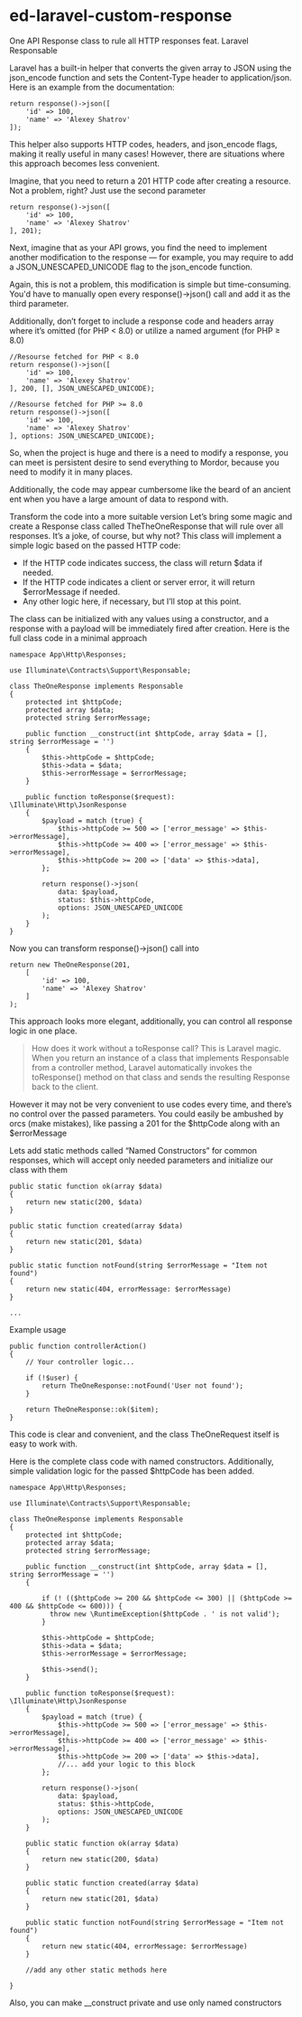 # ed-laravel-custom-response
One API Response class to rule all HTTP responses feat. Laravel Responsable

Laravel has a built-in helper that converts the given array to JSON using the json_encode function and sets the Content-Type header to application/json. Here is an example from the documentation:

```
return response()->json([
    'id' => 100,
    'name' => 'Alexey Shatrov'
]);
```

This helper also supports HTTP codes, headers, and json_encode flags, making it really useful in many cases! However, there are situations where this approach becomes less convenient.

Imagine, that you need to return a 201 HTTP code after creating a resource. Not a problem, right? Just use the second parameter

```
return response()->json([
    'id' => 100,
    'name' => 'Alexey Shatrov'
], 201);
```

Next, imagine that as your API grows, you find the need to implement another modification to the response — for example, you may require to add a JSON_UNESCAPED_UNICODE flag to the json_encode function.

Again, this is not a problem, this modification is simple but time-consuming. You'd have to manually open every response()->json() call and add it as the third parameter.

Additionally, don’t forget to include a response code and headers array where it’s omitted (for PHP < 8.0) or utilize a named argument (for PHP ≥ 8.0)

```
//Resourse fetched for PHP < 8.0
return response()->json([
    'id' => 100,
    'name' => 'Alexey Shatrov'
], 200, [], JSON_UNESCAPED_UNICODE);

//Resourse fetched for PHP >= 8.0
return response()->json([
    'id' => 100,
    'name' => 'Alexey Shatrov'
], options: JSON_UNESCAPED_UNICODE);
```

So, when the project is huge and there is a need to modify a response, you can meet is persistent desire to send everything to Mordor, because you need to modify it in many places.

Additionally, the code may appear cumbersome like the beard of an ancient ent when you have a large amount of data to respond with.

Transform the code into a more suitable version
Let’s bring some magic and create a Response class called TheTheOneResponse that will rule over all responses. It’s a joke, of course, but why not? This class will implement a simple logic based on the passed HTTP code:

- If the HTTP code indicates success, the class will return $data if needed.
- If the HTTP code indicates a client or server error, it will return $errorMessage if needed.
- Any other logic here, if necessary, but I’ll stop at this point.

The class can be initialized with any values using a constructor, and a response with a payload will be immediately fired after creation. Here is the full class code in a minimal approach

```
namespace App\Http\Responses;

use Illuminate\Contracts\Support\Responsable;

class TheOneResponse implements Responsable
{
    protected int $httpCode;
    protected array $data;
    protected string $errorMessage;

    public function __construct(int $httpCode, array $data = [], string $errorMessage = '')
    {
        $this->httpCode = $httpCode;
        $this->data = $data;
        $this->errorMessage = $errorMessage;
    }
    
    public function toResponse($request): \Illuminate\Http\JsonResponse
    {
        $payload = match (true) {
            $this->httpCode >= 500 => ['error_message' => $this->errorMessage],
            $this->httpCode >= 400 => ['error_message' => $this->errorMessage],
            $this->httpCode >= 200 => ['data' => $this->data],
        };

        return response()->json(
            data: $payload,
            status: $this->httpCode,
            options: JSON_UNESCAPED_UNICODE
        );
    }
}
```

Now you can transform response()->json() call into

```
return new TheOneResponse(201, 
    [
        'id' => 100,
        'name' => 'Alexey Shatrov'
    ]
);
```

This approach looks more elegant, additionally, you can control all response logic in one place.

> How does it work without a toResponse call? This is Laravel magic. When you return an instance of a class that implements Responsable from a controller method, Laravel automatically invokes the toResponse() method on that class and sends the resulting Response back to the client.


However it may not be very convenient to use codes every time, and there’s no control over the passed parameters. You could easily be ambushed by orcs (make mistakes), like passing a 201 for the $httpCode along with an $errorMessage

Lets add static methods called “Named Constructors” for common responses, which will accept only needed parameters and initialize our class with them

```
public static function ok(array $data)
{
    return new static(200, $data)
}

public static function created(array $data)
{
    return new static(201, $data)
}

public static function notFound(string $errorMessage = "Item not found")
{
    return new static(404, errorMessage: $errorMessage)
}

...
```

Example usage

```
public function controllerAction()
{
    // Your controller logic...
  
    if (!$user) {
        return TheOneResponse::notFound('User not found');
    }

    return TheOneResponse::ok($item);
}
```

This code is clear and convenient, and the class TheOneRequest itself is easy to work with.

Here is the complete class code with named constructors. Additionally, simple validation logic for the passed $httpCode has been added.

```
namespace App\Http\Responses;

use Illuminate\Contracts\Support\Responsable;

class TheOneResponse implements Responsable
{
    protected int $httpCode;
    protected array $data;
    protected string $errorMessage;

    public function __construct(int $httpCode, array $data = [], string $errorMessage = '')
    {

        if (! (($httpCode >= 200 && $httpCode <= 300) || ($httpCode >= 400 && $httpCode <= 600))) {
          throw new \RuntimeException($httpCode . ' is not valid');
        }

        $this->httpCode = $httpCode;
        $this->data = $data;
        $this->errorMessage = $errorMessage;

        $this->send();
    }
    
    public function toResponse($request): \Illuminate\Http\JsonResponse
    {
        $payload = match (true) {
            $this->httpCode >= 500 => ['error_message' => $this->errorMessage],
            $this->httpCode >= 400 => ['error_message' => $this->errorMessage],
            $this->httpCode >= 200 => ['data' => $this->data],
            //... add your logic to this block
        };

        return response()->json(
            data: $payload,
            status: $this->httpCode,
            options: JSON_UNESCAPED_UNICODE
        );
    }

    public static function ok(array $data)
    {
        return new static(200, $data)
    }
    
    public static function created(array $data)
    {
        return new static(201, $data)
    }
    
    public static function notFound(string $errorMessage = "Item not found")
    {
        return new static(404, errorMessage: $errorMessage)
    }

    //add any other static methods here

}
```

Also, you can make __construct private and use only named constructors

